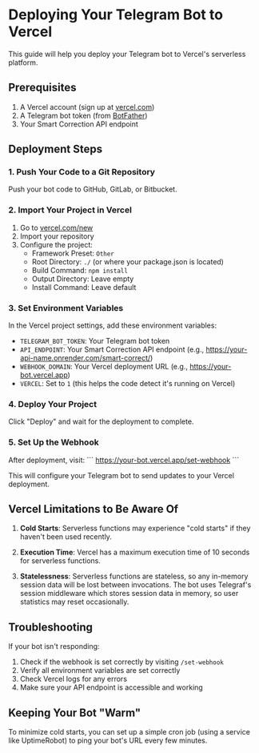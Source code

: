 # Deploying Your Telegram Bot to Vercel

This guide will help you deploy your Telegram bot to Vercel's serverless platform.

## Prerequisites

1. A Vercel account (sign up at [vercel.com](https://vercel.com))
2. A Telegram bot token (from [BotFather](https://t.me/botfather))
3. Your Smart Correction API endpoint

## Deployment Steps

### 1. Push Your Code to a Git Repository

Push your bot code to GitHub, GitLab, or Bitbucket.

### 2. Import Your Project in Vercel

1. Go to [vercel.com/new](https://vercel.com/new)
2. Import your repository
3. Configure the project:
   - Framework Preset: `Other`
   - Root Directory: `./` (or where your package.json is located)
   - Build Command: `npm install`
   - Output Directory: Leave empty
   - Install Command: Leave default

### 3. Set Environment Variables

In the Vercel project settings, add these environment variables:

- `TELEGRAM_BOT_TOKEN`: Your Telegram bot token
- `API_ENDPOINT`: Your Smart Correction API endpoint (e.g., https://your-api-name.onrender.com/smart-correct/)
- `WEBHOOK_DOMAIN`: Your Vercel deployment URL (e.g., https://your-bot.vercel.app)
- `VERCEL`: Set to `1` (this helps the code detect it's running on Vercel)

### 4. Deploy Your Project

Click "Deploy" and wait for the deployment to complete.

### 5. Set Up the Webhook

After deployment, visit:
\`\`\`
https://your-bot.vercel.app/set-webhook
\`\`\`

This will configure your Telegram bot to send updates to your Vercel deployment.

## Vercel Limitations to Be Aware Of

1. **Cold Starts**: Serverless functions may experience "cold starts" if they haven't been used recently.

2. **Execution Time**: Vercel has a maximum execution time of 10 seconds for serverless functions.

3. **Statelessness**: Serverless functions are stateless, so any in-memory session data will be lost between invocations. The bot uses Telegraf's session middleware which stores session data in memory, so user statistics may reset occasionally.

## Troubleshooting

If your bot isn't responding:

1. Check if the webhook is set correctly by visiting `/set-webhook`
2. Verify all environment variables are set correctly
3. Check Vercel logs for any errors
4. Make sure your API endpoint is accessible and working

## Keeping Your Bot "Warm"

To minimize cold starts, you can set up a simple cron job (using a service like UptimeRobot) to ping your bot's URL every few minutes.
